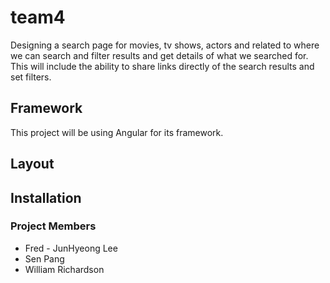 # team4
Designing a search page for movies, tv shows, actors and related to where we can search and filter results and get details of what we searched for. This will include the ability to share links directly of the search results and set filters.

## Framework
This  project will be  using Angular for its framework.

## Layout


## Installation

### Project Members
* Fred - JunHyeong Lee
* Sen Pang
* William Richardson
